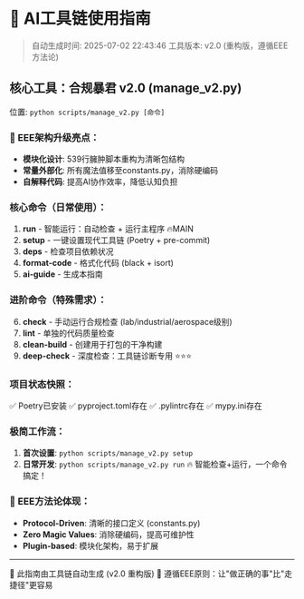 # 🤖 AI工具链使用指南

> 自动生成时间: 2025-07-02 22:43:46
> 工具版本: v2.0 (重构版，遵循EEE方法论)
## 核心工具：合规暴君 v2.0 (manage_v2.py)
位置: `python scripts/manage_v2.py [命令]`

### 🚀 EEE架构升级亮点：
- **模块化设计**: 539行臃肿脚本重构为清晰包结构
- **常量外部化**: 所有魔法值移至constants.py，消除硬编码
- **自解释代码**: 提高AI协作效率，降低认知负担

### 核心命令（日常使用）：
1. **run** - 智能运行：自动检查 + 运行主程序 🔥MAIN
2. **setup** - 一键设置现代工具链 (Poetry + pre-commit)
3. **deps** - 检查项目依赖状况
4. **format-code** - 格式化代码 (black + isort)
5. **ai-guide** - 生成本指南

### 进阶命令（特殊需求）：
6. **check** - 手动运行合规检查 (lab/industrial/aerospace级别)
7. **lint** - 单独的代码质量检查
8. **clean-build** - 创建用于打包的干净构建
9. **deep-check** - 深度检查：工具链诊断专用 ⭐⭐⭐

### 项目状态快照：
✅ Poetry已安装
✅ pyproject.toml存在
✅ .pylintrc存在
✅ mypy.ini存在

### 极简工作流：
1. **首次设置**: `python scripts/manage_v2.py setup`
2. **日常开发**: `python scripts/manage_v2.py run` 🔥 智能检查+运行，一个命令搞定！

### 🎯 EEE方法论体现：
- **Protocol-Driven**: 清晰的接口定义 (constants.py)
- **Zero Magic Values**: 消除硬编码，提高可维护性
- **Plugin-based**: 模块化架构，易于扩展

---
📝 此指南由工具链自动生成 (v2.0 重构版)
🎯 遵循EEE原则：让"做正确的事"比"走捷径"更容易
